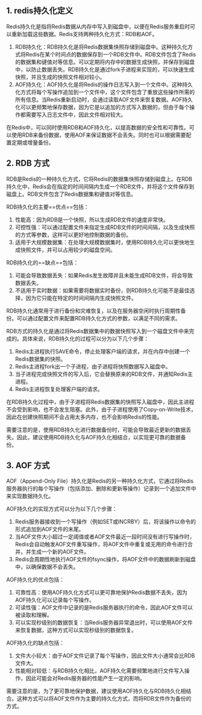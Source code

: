 ## 1. redis持久化定义

Redis持久化是指将Redis数据从内存中写入到磁盘中，以便在Redis服务重启时可以重新加载这些数据。Redis支持两种持久化方式：RDB和AOF。

1. RDB持久化：RDB持久化是将Redis数据集快照存储到磁盘中。这种持久化方式将Redis在某个时间点的数据保存到一个RDB文件中。RDB文件包含了Redis的数据集和键值对等信息。可以定期将内存中的数据生成快照，并保存到磁盘中，以防止数据丢失。RDB持久化是通过fork子进程来实现的，可以快速生成快照，并且生成的快照文件相对较小。
2. AOF持久化：AOF持久化是将Redis的操作日志写入到一个文件中。这种持久化方式将每个写操作追加到一个文件中，这个文件包含了重放这些操作所需的所有信息。当Redis重新启动时，会通过读取AOF文件来恢复数据。AOF持久化可以更频繁地保存数据，因为它是以追加的方式写入数据的，但由于每个操作都需要写入日志文件中，因此文件相对较大。

在Redis中，可以同时使用RDB和AOF持久化，以提高数据的安全性和可靠性。可以使用RDB来备份数据，使用AOF来保证数据不会丢失。同时也可以根据需要配置定期或增量备份。

## 2. RDB 方式

RDB是Redis的一种持久化方式，它将Redis的数据集快照存储到磁盘上。在RDB持久化中，Redis会在指定的时间间隔内生成一个RDB文件，并将这个文件保存到磁盘上。RDB文件包含了Redis数据集和键值对等信息。

RDB持久化的主要==优点==包括：

1. 性能高：因为RDB是一个快照，所以生成RDB文件的速度非常快。
2. 可控性强：可以通过配置文件来指定生成RDB文件的时间间隔，以及生成快照的方式等参数，这样可以更好地控制数据的备份。
3. 适用于大规模数据集：在处理大规模数据集时，使用RDB持久化可以更快地生成快照文件，并可以占用较少的磁盘空间。

RDB持久化的==缺点==包括：

1. 可能会导致数据丢失：如果Redis发生故障并且未能生成RDB文件，将会导致数据丢失。
2. 不适用于实时数据：如果需要将数据实时备份，则RDB持久化可能不是最佳选择，因为它只能在特定的时间间隔内生成快照文件。

RDB持久化通常用于进行备份和灾难恢复，以及在服务器空闲时执行周期性备份。可以通过配置文件来配置RDB持久化方式的参数，以满足不同的需求。

RDB方式的持久化是通过将Redis数据集中的数据快照写入到一个磁盘文件中来完成的。具体来说，RDB持久化的过程可以分为以下几个步骤：

1. Redis主进程执行SAVE命令，停止处理客户端的请求，并在内存中创建一个Redis数据集的快照。
2. Redis主进程fork出一个子进程，由子进程将快照数据写入磁盘中。
3. 当子进程完成快照文件的写入后，它会替换原来的RDB文件，并通知Redis主进程。
4. Redis主进程恢复处理客户端的请求。

在RDB持久化过程中，由于子进程将Redis数据集的快照写入磁盘中，因此主进程不会受到影响，也不会发生阻塞。此外，由于子进程使用了Copy-on-Write技术，因此在创建快照期间不会占用太多内存，也不会影响Redis的性能。

需要注意的是，使用RDB持久化进行数据备份时，可能会导致最近更新的数据丢失。因此，建议使用RDB持久化与AOF持久化相结合，以实现更可靠的数据备份。

## 3. AOF 方式

AOF（Append-Only File）持久化是Redis的另一种持久化方式，它通过将Redis服务器执行的每个写操作（包括添加、删除和更新等操作）记录到一个追加文件中来实现数据持久化。

AOF持久化的实现方式可以分为以下几个步骤：

1. Redis服务器接收到一个写操作（例如SET或INCRBY）后，将该操作以命令的形式追加到AOF文件的末尾。
2. 当AOF文件大小超过一定阈值或者AOF文件最近一段时间没有进行写操作时，Redis会自动触发AOF文件重写操作，将AOF文件中重复或无用的命令进行合并，并生成一个新的AOF文件。
3. Redis会周期性地执行AOF文件的fsync操作，将AOF文件中的数据刷新到磁盘中，以确保数据不会丢失。

AOF持久化的优点包括：

1. 可靠性高：使用AOF持久化方式可以更可靠地保护Redis数据不丢失，因为AOF持久化可以记录每个写操作。
2. 可读性强：AOF文件中记录的是Redis服务器执行的命令，因此AOF文件可以被读取和理解。
3. 可以实现秒级别的数据恢复：当Redis服务器异常退出时，可以使用AOF文件来恢复数据，这种方式可以实现秒级别的数据恢复。

AOF持久化的缺点包括：

1. 文件大小较大：由于AOF文件记录了每个写操作，因此文件大小通常会比RDB文件大。
2. 性能相对较低：与RDB持久化相比，AOF持久化需要频繁地进行文件写入操作，因此可能会对Redis服务器的性能产生一定的影响。

需要注意的是，为了更可靠地保护数据，建议使用AOF持久化与RDB持久化相结合。这种方式可以将AOF文件作为主要的持久化方式，而将RDB文件作为备份的方式。